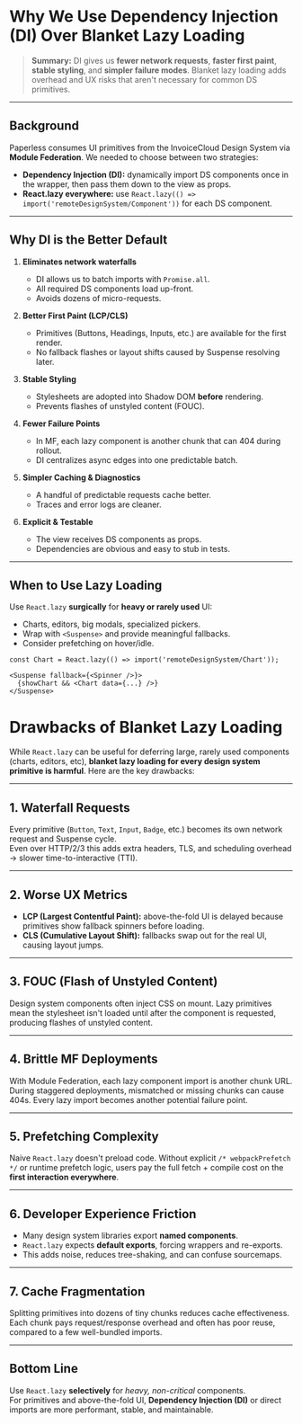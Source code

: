 # Why We Use Dependency Injection (DI) Over Blanket Lazy Loading

> **Summary:** DI gives us **fewer network requests**, **faster first paint**, **stable styling**, and **simpler failure modes**. Blanket lazy loading adds overhead and UX risks that aren't necessary for common DS primitives.

---

## Background

Paperless consumes UI primitives from the InvoiceCloud Design System via **Module Federation**. We needed to choose between two strategies:

- **Dependency Injection (DI):** dynamically import DS components once in the wrapper, then pass them down to the view as props.
- **React.lazy everywhere:** use `React.lazy(() => import('remoteDesignSystem/Component'))` for each DS component.

---

## Why DI is the Better Default

1. **Eliminates network waterfalls**  
   - DI allows us to batch imports with `Promise.all`.  
   - All required DS components load up-front.  
   - Avoids dozens of micro-requests.

2. **Better First Paint (LCP/CLS)**  
   - Primitives (Buttons, Headings, Inputs, etc.) are available for the first render.  
   - No fallback flashes or layout shifts caused by Suspense resolving later.

3. **Stable Styling**  
   - Stylesheets are adopted into Shadow DOM **before** rendering.  
   - Prevents flashes of unstyled content (FOUC).

4. **Fewer Failure Points**  
   - In MF, each lazy component is another chunk that can 404 during rollout.  
   - DI centralizes async edges into one predictable batch.

5. **Simpler Caching & Diagnostics**  
   - A handful of predictable requests cache better.  
   - Traces and error logs are cleaner.

6. **Explicit & Testable**  
   - The view receives DS components as props.  
   - Dependencies are obvious and easy to stub in tests.

---

## When to Use Lazy Loading

Use `React.lazy` **surgically** for **heavy or rarely used** UI:
- Charts, editors, big modals, specialized pickers.
- Wrap with `<Suspense>` and provide meaningful fallbacks.
- Consider prefetching on hover/idle.

```tsx
const Chart = React.lazy(() => import('remoteDesignSystem/Chart'));

<Suspense fallback={<Spinner />}>
  {showChart && <Chart data={...} />}
</Suspense>
```

# Drawbacks of Blanket Lazy Loading

While `React.lazy` can be useful for deferring large, rarely used components (charts, editors, etc), **blanket lazy loading for every design system primitive is harmful**. Here are the key drawbacks:

---

## 1. Waterfall Requests
Every primitive (`Button`, `Text`, `Input`, `Badge`, etc.) becomes its own network request and Suspense cycle.  
Even over HTTP/2/3 this adds extra headers, TLS, and scheduling overhead → slower time-to-interactive (TTI).

---

## 2. Worse UX Metrics
- **LCP (Largest Contentful Paint):** above-the-fold UI is delayed because primitives show fallback spinners before loading.  
- **CLS (Cumulative Layout Shift):** fallbacks swap out for the real UI, causing layout jumps.

---

## 3. FOUC (Flash of Unstyled Content)
Design system components often inject CSS on mount. Lazy primitives mean the stylesheet isn't loaded until after the component is requested, producing flashes of unstyled content.

---

## 4. Brittle MF Deployments
With Module Federation, each lazy component import is another chunk URL.  
During staggered deployments, mismatched or missing chunks can cause 404s. Every lazy import becomes another potential failure point.

---

## 5. Prefetching Complexity
Naive `React.lazy` doesn't preload code. Without explicit `/* webpackPrefetch */` or runtime prefetch logic, users pay the full fetch + compile cost on the **first interaction everywhere**.

---

## 6. Developer Experience Friction
- Many design system libraries export **named components**.  
- `React.lazy` expects **default exports**, forcing wrappers and re-exports.  
- This adds noise, reduces tree-shaking, and can confuse sourcemaps.

---

## 7. Cache Fragmentation
Splitting primitives into dozens of tiny chunks reduces cache effectiveness. Each chunk pays request/response overhead and often has poor reuse, compared to a few well-bundled imports.

---

## Bottom Line
Use `React.lazy` **selectively** for *heavy, non-critical* components.  
For primitives and above-the-fold UI, **Dependency Injection (DI)** or direct imports are more performant, stable, and maintainable.